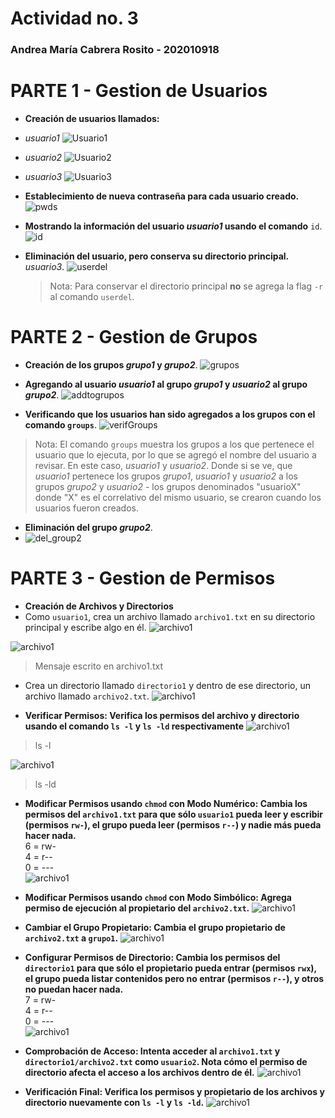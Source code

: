 # Actividad no. 3 
### Andrea María Cabrera Rosito - 202010918

# PARTE 1 - Gestion de Usuarios
- **Creación de usuarios llamados:**
 - *usuario1*
![Usuario1](./imgs/usuario1_p1.png)
 - *usuario2* 
![Usuario2](./imgs/usuario2_p1.png)
 - *usuario3*
![Usuario3](./imgs/usuario3_p1.png)

- **Establecimiento de nueva contraseña para cada usuario creado.**
    ![pwds](./imgs/newpwd.png)
- **Mostrando la información del usuario *usuario1* usando el comando** `id`.
    ![id](./imgs/iduser1.png)
- **Eliminación del usuario, pero conserva su directorio principal.** *usuario3*.
    ![userdel](./imgs/userdel3.png)
    > Nota: Para conservar el directorio principal **no** se agrega la flag `-r` al comando `userdel`.

# PARTE 2 - Gestion de Grupos
- **Creación de los grupos *grupo1* y *grupo2***.
 ![grupos](./imgs/c_groups.png)

- **Agregando al usuario *usuario1* al grupo *grupo1* y *usuario2* al grupo *grupo2***.
 ![addtogrupos](./imgs/u_t_g.png)
- **Verificando que los usuarios han sido agregados a los grupos con el comando `groups`**.
![verifGroups](./imgs/groups.png)
>Nota: El comando `groups` muestra los grupos a los que pertenece el usuario que lo ejecuta, por lo que se agregó el nombre del usuario a revisar. En este caso, *usuario1* y *usuario2*. Donde si se ve, que *usuario1* pertenece los grupos *grupo1*, *usuario1* y *usuario2* a los grupos *grupo2* y *usuario2* - los grupos denominados "usuarioX" donde "X" es el correlativo del mismo usuario, se crearon cuando los usuarios fueron creados.

- **Eliminación del grupo *grupo2***. <br>
- ![del_group2](./imgs/delgrp.png)

# PARTE 3 - Gestion de Permisos
- **Creación de Archivos y Directorios**
 - Como `usuario1`, crea un archivo llamado `archivo1.txt` en su directorio principal y escribe algo en él.
 ![archivo1](./imgs/archivo1.png)

 ![archivo1](./imgs/nano_archivo1.png)
 >Mensaje escrito en archivo1.txt

 - Crea un directorio llamado `directorio1` y dentro de ese directorio, un archivo llamado `archivo2.txt`.
 ![archivo1](./imgs/direct.png)

- **Verificar Permisos: Verifica los permisos del archivo y directorio usando el comando `ls -l` y `ls -ld` respectivamente**
 ![archivo1](./imgs/lsl.png)
>ls -l

 ![archivo1](./imgs/lsld.png)
>ls -ld 
- **Modificar Permisos usando `chmod` con Modo Numérico: Cambia los permisos del `archivo1.txt` para que sólo `usuario1` pueda leer y escribir (permisos `rw-`), el grupo pueda leer (permisos `r--`) y nadie más pueda hacer nada.** <br>
 6 = rw- <br>
 4 = r-- <br>
 0 = --- <br>
 ![archivo1](./imgs/chmod.png)

- **Modificar Permisos usando `chmod` con Modo Simbólico: Agrega permiso de ejecución al propietario del `archivo2.txt`.**
 ![archivo1](./imgs/chmod2.png)

- **Cambiar el Grupo Propietario: Cambia el grupo propietario de `archivo2.txt` a `grupo1`.**
 ![archivo1](./imgs/chgrp.png)

- **Configurar Permisos de Directorio: Cambia los permisos del `directorio1` para que sólo el propietario pueda entrar (permisos `rwx`), el grupo pueda listar contenidos pero no entrar (permisos `r--`), y otros no puedan hacer nada.** <br>
 7 = rw- <br>
 4 = r-- <br>
 0 = --- <br>
 ![archivo1](./imgs/chmoddir.png)

- **Comprobación de Acceso: Intenta acceder al `archivo1.txt` y `directorio1/archivo2.txt` como `usuario2`. Nota cómo el permiso de directorio afecta el acceso a los archivos dentro de él.**
 ![archivo1](./imgs/denied.png)

- **Verificación Final: Verifica los permisos y propietario de los archivos y directorio nuevamente con `ls -l` y `ls -ld`.**
 ![archivo1](./imgs/verifF.png)
